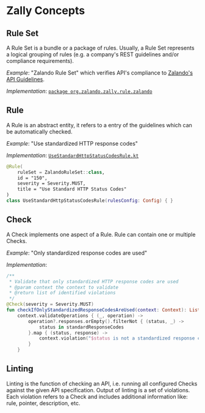 # Zally Concepts

## Rule Set

A Rule Set is a bundle or a package of rules. Usually, a Rule Set
represents a logical grouping of rules (e.g. a company's REST guidelines and/or
compliance requirements).

*Example*: "Zalando Rule Set" which verifies API's compliance to
[Zalando's API Guidelines](https://opensource.zalando.com/restful-api-guidelines/).

*Implementation*: [`package org.zalando.zally.rule.zalando`](../server/src/main/java/org/zalando/zally/rule/zalando)

## Rule

A Rule is an abstract entity, it refers to a entry of the guidelines which can be
automatically checked.

*Example*: "Use standardized HTTP response codes"

*Implementation*: [`UseStandardHttpStatusCodesRule.kt`](../server/src/main/java/org/zalando/zally/rule/zalando/UseStandardHttpStatusCodesRule.kt)

```Kotlin
@Rule(
    ruleSet = ZalandoRuleSet::class,
    id = "150",
    severity = Severity.MUST,
    title = "Use Standard HTTP Status Codes"
)
class UseStandardHttpStatusCodesRule(rulesConfig: Config) { }
```

## Check

A Check implements one aspect of a Rule. Rule can contain one or multiple Checks.

*Example*: "Only standardized response codes are used"

*Implementation*:

```Kotlin
/**
 * Validate that only standardized HTTP response codes are used
 * @param context the context to validate
 * @return list of identified violations
 */
@Check(severity = Severity.MUST)
fun checkIfOnlyStandardizedResponseCodesAreUsed(context: Context): List<Violation> =
    context.validateOperations { (_, operation) ->
        operation?.responses.orEmpty().filterNot { (status, _) ->
            status in standardResponseCodes
        }.map { (status, response) ->
            context.violation("$status is not a standardized response code", response)
        }
    }
```

## Linting

Linting is the function of checking an API, i.e. running all configured Checks against the
given API specification. Output of linting is a set of violations. Each violation refers to
a Check and includes additional information like: rule, pointer, description, etc.